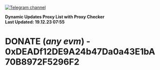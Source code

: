 [![Telegram channel](https://img.shields.io/endpoint?url=https://runkit.io/damiankrawczyk/telegram-badge/branches/master?url=https://t.me/n4z4v0d)](https://t.me/n4z4v0d) 

**Dynamic Updates Proxy List with Proxy Checker**  
**Last Updated: 19.12.23 07:55**

# DONATE (_any evm_) - 0xDEADf12DE9A24b47Da0a43E1bA70B8972F5296F2
